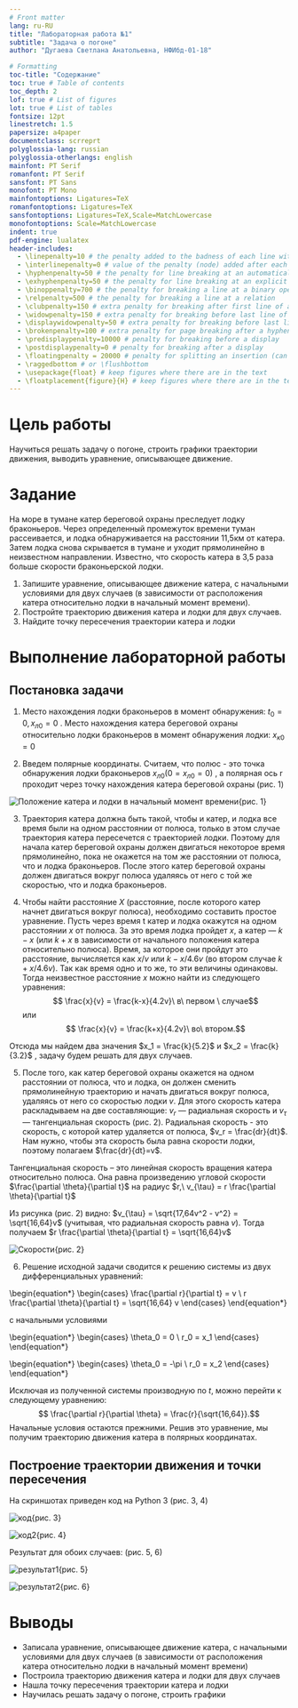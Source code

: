 ```yaml
---
# Front matter
lang: ru-RU
title: "Лабораторная работа №1"
subtitle: "Задача о погоне"
author: "Дугаева Светлана Анатольевна, НФИбд-01-18"

# Formatting
toc-title: "Содержание"
toc: true # Table of contents
toc_depth: 2
lof: true # List of figures
lot: true # List of tables
fontsize: 12pt
linestretch: 1.5
papersize: a4paper
documentclass: scrreprt
polyglossia-lang: russian
polyglossia-otherlangs: english
mainfont: PT Serif
romanfont: PT Serif
sansfont: PT Sans
monofont: PT Mono
mainfontoptions: Ligatures=TeX
romanfontoptions: Ligatures=TeX
sansfontoptions: Ligatures=TeX,Scale=MatchLowercase
monofontoptions: Scale=MatchLowercase
indent: true
pdf-engine: lualatex
header-includes:
  - \linepenalty=10 # the penalty added to the badness of each line within a paragraph (no associated penalty node) Increasing the value makes tex try to have fewer lines in the paragraph.
  - \interlinepenalty=0 # value of the penalty (node) added after each line of a paragraph.
  - \hyphenpenalty=50 # the penalty for line breaking at an automatically inserted hyphen
  - \exhyphenpenalty=50 # the penalty for line breaking at an explicit hyphen
  - \binoppenalty=700 # the penalty for breaking a line at a binary operator
  - \relpenalty=500 # the penalty for breaking a line at a relation
  - \clubpenalty=150 # extra penalty for breaking after first line of a paragraph
  - \widowpenalty=150 # extra penalty for breaking before last line of a paragraph
  - \displaywidowpenalty=50 # extra penalty for breaking before last line before a display math
  - \brokenpenalty=100 # extra penalty for page breaking after a hyphenated line
  - \predisplaypenalty=10000 # penalty for breaking before a display
  - \postdisplaypenalty=0 # penalty for breaking after a display
  - \floatingpenalty = 20000 # penalty for splitting an insertion (can only be split footnote in standard LaTeX)
  - \raggedbottom # or \flushbottom
  - \usepackage{float} # keep figures where there are in the text
  - \floatplacement{figure}{H} # keep figures where there are in the text
---
```


# Цель работы

Научиться решать задачу о погоне, строить графики траектории движения, выводить уравнение, описывающее движение.

# Задание

На море в тумане катер береговой охраны преследует лодку браконьеров. Через определенный промежуток времени туман рассеивается, и лодка обнаруживается на расстоянии 11,5км от катера. Затем лодка снова скрывается в тумане и уходит прямолинейно в неизвестном направлении. Известно, что скорость катера в 3,5 раза больше скорости браконьерской лодки.

  1. Запишите уравнение, описывающее движение катера, с начальными условиями для двух случаев (в зависимости от расположения катера относительно лодки в начальный момент времени).
  2. Постройте траекторию движения катера и лодки для двух случаев.
  3. Найдите точку пересечения траектории катера и лодки 


# Выполнение лабораторной работы

## Постановка задачи
1. Место нахождения лодки браконьеров в момент обнаружения: $t_0 = 0, x_{л0} = 0$
. Место нахождения катера береговой охраны относительно лодки браконьеров в момент обнаружения лодки: $x_{к0} = 0$


2. Введем полярные координаты. Считаем, что полюс - это точка обнаружения лодки браконьеров $x_{л0} (0 = x_{л0} = 0)$
, а полярная ось r проходит через точку нахождения катера береговой охраны (рис. 1)

![Положение катера и лодки в начальный момент времени](images/boat1.png){рис. 1}

3. Траектория катера должна быть такой, чтобы и катер, и лодка все время были на одном расстоянии от полюса, только в этом случае траектория катера пересечется с траекторией лодки. Поэтому для начала катер береговой охраны должен двигаться некоторое время прямолинейно, пока не окажется на том же расстоянии от полюса, что и лодка браконьеров. После этого катер береговой охраны должен двигаться вокруг полюса удаляясь от него с той же скоростью, что и лодка браконьеров.


4. Чтобы найти расстояние $X$ (расстояние, после которого катер начнет двигаться вокруг полюса), необходимо составить простое уравнение. Пусть через время t катер и лодка окажутся на одном расстоянии $x$ от полюса. За это время лодка пройдет $x$, а катер — $k - x$ (или $k + x$ в зависимости от начального положения катера относительно полюса). Время, за которое они пройдут это расстояние, вычисляется как $x/v$ или ${k-x}/4.6v$ (во втором случае ${k+x}/4.6v$). Так как время одно и то же, то эти величины одинаковы. Тогда неизвестное расстояние $x$ можно найти из следующего уравнения:
$$ \frac{x}{v} = \frac{k-x}{4.2v}\ в\ первом \ случае$$
или
$$ \frac{x}{v} = \frac{k+x}{4.2v}\ во\ втором.$$

Отсюда мы найдем два значения $x_1 = \frac{k}{5.2}$ и $x_2 = \frac{k}{3.2}$ 
, задачу будем решать для двух случаев.


5. После того, как катер береговой охраны окажется на одном расстоянии от полюса, что и лодка, он должен сменить прямолинейную траекторию и начать двигаться вокруг полюса, удаляясь от него со скоростью лодки $v$. Для этого скорость катера раскладываем на две составляющие: $v_r$ — радиальная скорость и $v_{\tau}$ — тангенциальная скорость (рис. 2). Радиальная скорость - это скорость, с которой катер удаляется от полюса, $v_r = \frac{dr}{dt}$. Нам нужно, чтобы эта скорость была равна скорости лодки, поэтому полагаем $\frac{dr}{dt}=v$.

Тангенциальная скорость – это линейная скорость вращения катера относительно полюса. Она равна произведению угловой скорости $\frac{\partial \theta}{\partial t}$ на радиус $r,\ v_{\tau} = r \frac{\partial \theta}{\partial t}$

Из рисунка (рис. 2) видно: $v_{\tau} = \sqrt{17,64v^2 - v^2} = \sqrt{16,64}v$ (учитывая, что радиальная скорость равна $v$). Тогда получаем $r \frac{\partial \theta}{\partial t} = \sqrt{16,64}v$

![Скорости](images/boat2.png){рис. 2}

6. Решение исходной задачи сводится к решению системы из двух дифференциальных уравнений: 

\begin{equation*} 
  \begin{cases} 
    \frac{\partial r}{\partial t} = v 
    \\
    r \frac{\partial \theta}{\partial t} = \sqrt{16,64} v 
  \end{cases}
\end{equation*} 

с начальными условиями 

\begin{equation*}
  \begin{cases}
    \theta_0 = 0 
    \\ 
    r_0 = x_1 
  \end{cases}
\end{equation*}

\begin{equation*}
  \begin{cases}
    \theta_0 = -\pi
    \\
    r_0 = x_2
  \end{cases}
\end{equation*} 

Исключая из полученной системы производную по $t$, можно перейти к следующему уравнению:
$$ \frac{\partial r}{\partial \theta} = \frac{r}{\sqrt{16,64}}.$$
Начальные условия остаются прежними. Решив это уравнение, мы получим траекторию движения катера в полярных координатах.

## Построение траектории движения и точки пересечения

На скриншотах приведен код на Python 3 (рис. 3, 4)

![код](images/code1.png){рис. 3}

![код2](images/code2.png){рис. 4}

Результат для обоих случаев: (рис. 5, 6)

![результат1](images/res1.png){рис. 5}

![результат2](images/res2.png){рис. 6}

# Выводы

  - Записала уравнение, описывающее движение катера, с начальными условиями для двух случаев (в зависимости от расположения катера относительно лодки в начальный момент времени)
  - Построила траекторию движения катера и лодки для двух случаев
  - Нашла точку пересечения траектории катера и лодки 
  - Научилась решать задачу о погоне, строить графики
